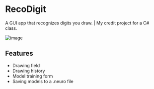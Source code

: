 # RecoDigit
A GUI app that recognizes digits you draw. | My credit project for a C# class.

![image](https://github.com/Kait0u/RecoDigit/assets/104278976/03117305-7547-4e19-a658-6b4834fa2909)

## Features

* Drawing field
* Drawing history
* Model training form
* Saving models to a .neuro file
